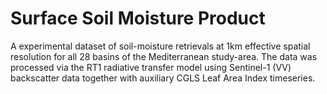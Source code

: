 # Surface Soil Moisture Product
A experimental dataset of soil-moisture retrievals at 1km effective spatial resolution for all 28 basins of the Mediterranean study-area. The data was processed via the RT1 radiative transfer model using Sentinel-1 (VV) backscatter data together with auxiliary CGLS Leaf Area Index timeseries.
